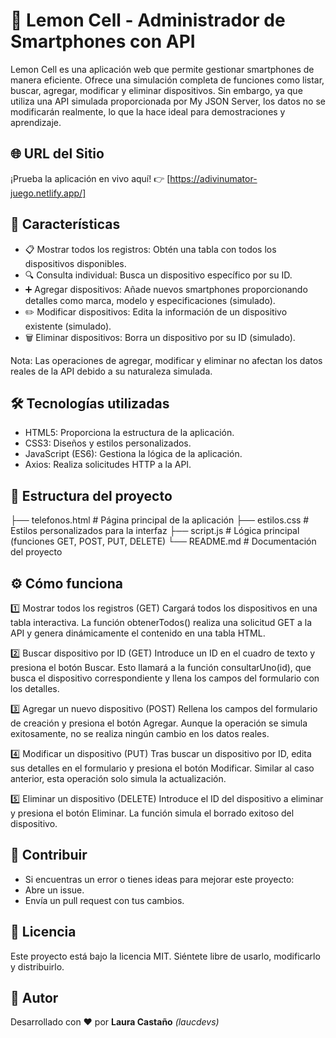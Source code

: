 # 📱 Lemon Cell - Administrador de Smartphones con API

 Lemon Cell es una aplicación web que permite gestionar smartphones de manera eficiente. Ofrece una simulación completa de funciones como listar, buscar, agregar, modificar y eliminar dispositivos. Sin embargo, ya que utiliza una API simulada proporcionada por My JSON Server, los datos no se modificarán realmente, lo que la hace ideal para demostraciones y aprendizaje.

## 🌐 **URL del Sitio**
¡Prueba la aplicación en vivo aquí!
👉 [https://adivinumator-juego.netlify.app/]

## 🚀 Características

- 📋 Mostrar todos los registros: Obtén una tabla con todos los dispositivos disponibles.
- 🔍 Consulta individual: Busca un dispositivo específico por su ID.
- ➕ Agregar dispositivos: Añade nuevos smartphones proporcionando detalles como marca, modelo y especificaciones (simulado).
- ✏️ Modificar dispositivos: Edita la información de un dispositivo existente (simulado).
- 🗑️ Eliminar dispositivos: Borra un dispositivo por su ID (simulado).

Nota: Las operaciones de agregar, modificar y eliminar no afectan los datos reales de la API debido a su naturaleza simulada.

## 🛠️ Tecnologías utilizadas

- HTML5: Proporciona la estructura de la aplicación.
- CSS3: Diseños y estilos personalizados.
- JavaScript (ES6): Gestiona la lógica de la aplicación.
- Axios: Realiza solicitudes HTTP a la API.

## 🧩 Estructura del proyecto

├── telefonos.html       # Página principal de la aplicación
├── estilos.css          # Estilos personalizados para la interfaz
├── script.js            # Lógica principal (funciones GET, POST, PUT, DELETE)
└── README.md            # Documentación del proyecto

## ⚙️ Cómo funciona

1️⃣ Mostrar todos los registros (GET)
Cargará todos los dispositivos en una tabla interactiva. La función obtenerTodos() realiza una solicitud GET a la API y genera dinámicamente el contenido en una tabla HTML.

2️⃣ Buscar dispositivo por ID (GET)
Introduce un ID en el cuadro de texto y presiona el botón Buscar. Esto llamará a la función consultarUno(id), que busca el dispositivo correspondiente y llena los campos del formulario con los detalles.

3️⃣ Agregar un nuevo dispositivo (POST)
Rellena los campos del formulario de creación y presiona el botón Agregar. Aunque la operación se simula exitosamente, no se realiza ningún cambio en los datos reales.

4️⃣ Modificar un dispositivo (PUT)
Tras buscar un dispositivo por ID, edita sus detalles en el formulario y presiona el botón Modificar. Similar al caso anterior, esta operación solo simula la actualización.

5️⃣ Eliminar un dispositivo (DELETE)
Introduce el ID del dispositivo a eliminar y presiona el botón Eliminar. La función simula el borrado exitoso del dispositivo.

## 🐛 Contribuir

- Si encuentras un error o tienes ideas para mejorar este proyecto:
- Abre un issue.
- Envía un pull request con tus cambios.

## 📄 Licencia

Este proyecto está bajo la licencia MIT. Siéntete libre de usarlo, modificarlo y distribuirlo.

## 🙌 Autor

Desarrollado con ❤ por **Laura Castaño** *(laucdevs)*
